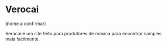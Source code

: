 # Verocai

(nome a confirmar)

Verocai é um site feito para produtores de música para encontrar samples mais facilmente.
